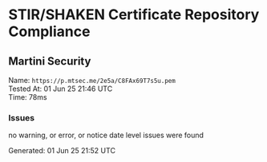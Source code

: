 # STIR/SHAKEN Certificate Repository Compliance

## Martini Security

Name: `https://p.mtsec.me/2e5a/C8FAx69T7s5u.pem`\
Tested At: 01 Jun 25 21:46 UTC\
Time: 78ms

### Issues

no warning, or error, or notice date level issues were found

Generated: 01 Jun 25 21:52 UTC